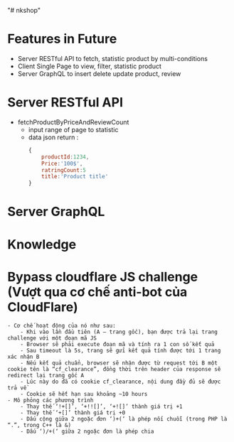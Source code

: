 "# nkshop" 

# Features in Future

- Server RESTful API to fetch, statistic product by multi-conditions
- Client Single Page to view, filter, statistic product
- Server GraphQL to insert delete update product, review

# Server RESTful API

- fetchProductByPriceAndReviewCount 
    - input range of page to statistic
    - data json return :
        ```js
        {
            productId:1234,
            Price:'100$',
            ratringCount:5
            title:'Product title'
        }
        ``` 

# Server GraphQL

# Knowledge

# Bypass cloudflare JS challenge (Vượt qua cơ chế anti-bot của CloudFlare)
    - Cơ chế hoạt động của nó như sau:
        - Khi vào lần đầu tiên (A – trang gốc), bạn được trả lại trang challenge với một đoạn mã JS
        - Browser sẽ phải execute đoạn mã và tính ra 1 con số kết quả
        - Sau timeout là 5s, trang sẽ gửi kết quả tính được tới 1 trang xác nhận B
        - Nếu kết quả chuẩn, browser sẽ nhận được từ request tới B một cookie tên là “cf_clearance”, đồng thời trên header của response sẽ redirect lại trang gốc A
        - Lúc này do đã có cookie cf_clearance, nội dung đầy đủ sẽ được trả về
        - Cookie sẽ hết hạn sau khoảng ~10 hours
    - Mô phỏng các phương trình   
        - Thay thế ‘!+[]’, ‘+!![]’, ‘+![]’ thành giá trị +1
        - Thay thế ‘+[]’ thành giá trị +0
        - Dấu cộng giữa 2 ngoặc đơn ‘)+(‘ là phép nối chuỗi (trong PHP là “.”, trong C++ là &)
        - Dấu ‘)/+(‘ giữa 2 ngoặc đơn là phép chia